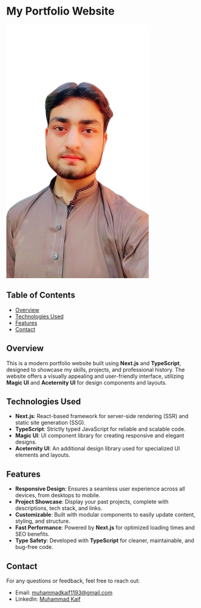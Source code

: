 # My Portfolio Website

![Muhammad Kaif](/public//me.png)

## Table of Contents

- [Overview](#overview)
- [Technologies Used](#technologies-used)
- [Features](#features)
- [Contact](#contact)

## Overview

This is a modern portfolio website built using **Next.js** and **TypeScript**, designed to showcase my skills, projects, and professional history. The website offers a visually appealing and user-friendly interface, utilizing **Magic UI** and **Aceternity UI** for design components and layouts.

## Technologies Used

- **Next.js**: React-based framework for server-side rendering (SSR) and static site generation (SSG).
- **TypeScript**: Strictly typed JavaScript for reliable and scalable code.
- **Magic UI**: UI component library for creating responsive and elegant designs.
- **Aceternity UI**: An additional design library used for specialized UI elements and layouts.

## Features

- **Responsive Design**: Ensures a seamless user experience across all devices, from desktops to mobile.
- **Project Showcase**: Display your past projects, complete with descriptions, tech stack, and links.
- **Customizable**: Built with modular components to easily update content, styling, and structure.
- **Fast Performance**: Powered by **Next.js** for optimized loading times and SEO benefits.
- **Type Safety**: Developed with **TypeScript** for cleaner, maintainable, and bug-free code.

## Contact

For any questions or feedback, feel free to reach out:

- Email: [muhammadkaif1193@gmail.com](mailto:muhammadkaif1193@gmail.com)
- LinkedIn: [Muhammad Kaif](https://www.linkedin.com/in/muhammad-kaif-059a53261)
